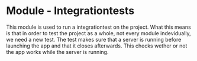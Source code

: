 # Module - Integrationtests
This module is used to run a integrationtest on the project. What this means is that in order to test the project as a whole, not every module indevidually, we need a new test. The test makes sure that a server is running before launching the app and that it closes afterwards. This checks wether or not the app works while the server is running.